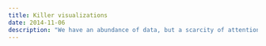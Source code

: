 ```yaml
---
title: Killer visualizations
date: 2014-11-06
description: "We have an abundance of data, but a scarcity of attention. Visualizations can more clearly communicate a story than do words, but are just as susceptible in misleading or confusing the viewer."
---
```

